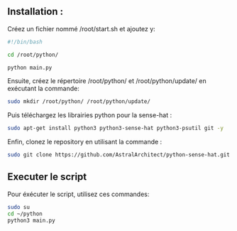 ## Installation :

Créez un fichier nommé /root/start.sh et ajoutez y:

```sh
#!/bin/bash

cd /root/python/

python main.py
```

Ensuite, créez le répertoire /root/python/  et /root/python/update/ en exécutant la commande:

```sh
sudo mkdir /root/python/ /root/python/update/
```

Puis téléchargez les librairies python pour la sense-hat :

```sh
sudo apt-get install python3 python3-sense-hat python3-psutil git -y
```

Enfin, clonez le repository en utilisant la commande :

```sh
sudo git clone https://github.com/AstralArchitect/python-sense-hat.git /root/python/
```

## Executer le script

Pour éxécuter le script, utilisez ces commandes:

```sh
sudo su
cd ~/python
python3 main.py
```
